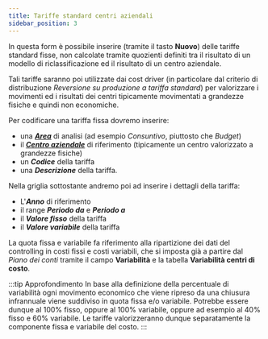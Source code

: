 ```yaml
---
title: Tariffe standard centri aziendali
sidebar_position: 3
---
```


In questa form è possibile inserire (tramite il tasto **Nuovo**) delle tariffe standard fisse, non calcolate tramite quozienti definiti tra il risultato di un modello di riclassificazione ed il risultato di un centro aziendale.

Tali tariffe saranno poi utilizzate dai cost driver (in particolare dal criterio di distribuzione *Reversione su produzione a tariffa standard*) per valorizzare i movimenti ed i risultati dei centri tipicamente movimentati a grandezze fisiche e quindi non economiche.

Per codificare una tariffa fissa dovremo inserire:
- una [***Area***](/docs/controlling/controlling-parametrization/controlling-specific-settings/area-types-areas) di analisi (ad esempio *Consuntivo*, piuttosto che *Budget*) 
- il [***Centro aziendale***](/docs/controlling/controlling-parametrization/controlling-specific-settings/cost-centers) di riferimento (tipicamente un centro valorizzato a grandezze fisiche)
- un ***Codice*** della tariffa
- una ***Descrizione*** della tariffa.

Nella griglia sottostante andremo poi ad inserire i dettagli della tariffa:
- L'***Anno*** di riferimento
- il range ***Periodo da*** e ***Periodo a***
- il ***Valore fisso*** della tariffa
- il ***Valore variabile*** della tariffa

La quota fissa e variabile fa riferimento alla ripartizione dei dati del controlling in costi fissi e costi variabili, che si imposta già a partire dal *Piano dei conti* tramite il campo **Variabilità** e la tabella **Variabilità centri di costo**.


:::tip Approfondimento
In base alla definizione della percentuale di variabilità ogni movimento economico che viene ripreso da una chiusura infrannuale viene suddiviso in quota fissa e/o variabile. Potrebbe essere dunque al 100% fisso, oppure al 100% variabile, oppure ad esempio al 40% fisso e 60% variabile. Le tariffe valorizzeranno dunque separatamente la componente fissa e variabile del costo.
:::
